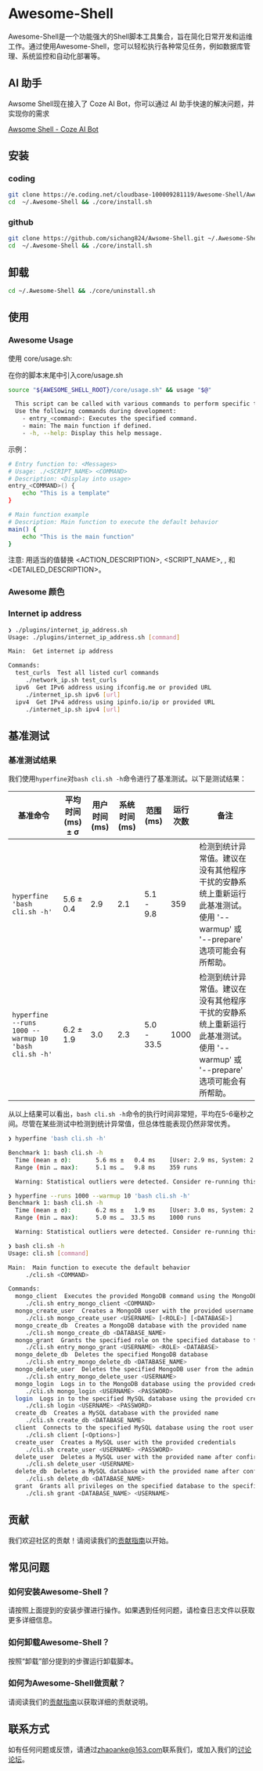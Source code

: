 # Awesome-Shell

Awesome-Shell是一个功能强大的Shell脚本工具集合，旨在简化日常开发和运维工作。通过使用Awesome-Shell，您可以轻松执行各种常见任务，例如数据库管理、系统监控和自动化部署等。

## AI 助手

Awsome Shell现在接入了 Coze AI Bot，你可以通过 AI 助手快速的解决问题，并实现你的需求

[Awsome Shell - Coze AI Bot](https://www.coze.com/s/Zs8MoWf1c/)

## 安装

### coding

```sh
git clone https://e.coding.net/cloudbase-100009281119/Awesome-Shell/Awesome-Shell.git ~/.Awesome-Shell
cd  ~/.Awesome-Shell && ./core/install.sh
```

### github

```sh
git clone https://github.com/sichang824/Awsome-Shell.git ~/.Awesome-Shell
cd  ~/.Awesome-Shell && ./core/install.sh
```

## 卸载

```sh
cd ~/.Awesome-Shell && ./core/uninstall.sh
```

## 使用

### Awesome Usage

使用 core/usage.sh:

在你的脚本末尾中引入core/usage.sh

```sh
source "${AWESOME_SHELL_ROOT}/core/usage.sh" && usage "$@"
```

```sh
  This script can be called with various commands to perform specific tasks.
  Use the following commands during development:
    - entry_<command>: Executes the specified command.
    - main: The main function if defined.
    - -h, --help: Display this help message.
```

示例：

```sh
# Entry function to: <Messages>
# Usage: ./<SCRIPT_NAME> <COMMAND>
# Description: <Display into usage>
entry_<COMMAND>() {
    echo "This is a template"
}
```

```sh
# Main function example
# Description: Main function to execute the default behavior
main() {
    echo "This is the main function"
}
```

注意: 用适当的值替换 <ACTION_DESCRIPTION>, <SCRIPT_NAME>, <COMMAND>, 和 <DETAILED_DESCRIPTION>。

### Awesome 颜色

### Internet ip address

```sh
❯ ./plugins/internet_ip_address.sh 
Usage: ./plugins/internet_ip_address.sh [command]

Main:  Get internet ip address

Commands:
  test_curls  Test all listed curl commands
     ./network_ip.sh test_curls
  ipv6  Get IPv6 address using ifconfig.me or provided URL
     ./internet_ip.sh ipv6 [url]
  ipv4  Get IPv4 address using ipinfo.io/ip or provided URL
     ./internet_ip.sh ipv4 [url]
```

## 基准测试

### 基准测试结果

我们使用`hyperfine`对`bash cli.sh -h`命令进行了基准测试。以下是测试结果：

| 基准命令                          | 平均时间 (ms) ± σ | 用户时间 (ms) | 系统时间 (ms)   | 范围 (ms)        | 运行次数 | 备注                                                                 |
|----------------------------------|-------------------|----------------|------------------|-----------------|------|----------------------------------------------------------------------|
| `hyperfine 'bash cli.sh -h'`     | 5.6 ± 0.4         | 2.9            | 2.1              | 5.1 - 9.8       | 359  | 检测到统计异常值。建议在没有其他程序干扰的安静系统上重新运行此基准测试。使用 '--warmup' 或 '--prepare' 选项可能会有所帮助。 |
| `hyperfine --runs 1000 --warmup 10 'bash cli.sh -h'` | 6.2 ± 1.9      | 3.0            | 2.3              | 5.0 - 33.5      | 1000 | 检测到统计异常值。建议在没有其他程序干扰的安静系统上重新运行此基准测试。使用 '--warmup' 或 '--prepare' 选项可能会有所帮助。 |

从以上结果可以看出，`bash cli.sh -h`命令的执行时间非常短，平均在5-6毫秒之间。尽管在某些测试中检测到统计异常值，但总体性能表现仍然非常优秀。

```sh
❯ hyperfine 'bash cli.sh -h'

Benchmark 1: bash cli.sh -h
  Time (mean ± σ):       5.6 ms ±   0.4 ms    [User: 2.9 ms, System: 2.1 ms]
  Range (min … max):     5.1 ms …   9.8 ms    359 runs

  Warning: Statistical outliers were detected. Consider re-running this benchmark on a quiet system without any interferences from other programs. It might help to use the '--warmup' or '--prepare' options.
```

```sh
❯ hyperfine --runs 1000 --warmup 10 'bash cli.sh -h'
Benchmark 1: bash cli.sh -h
  Time (mean ± σ):       6.2 ms ±   1.9 ms    [User: 3.0 ms, System: 2.3 ms]
  Range (min … max):     5.0 ms …  33.5 ms    1000 runs

  Warning: Statistical outliers were detected. Consider re-running this benchmark on a quiet system without any interferences from other programs. It might help to use the '--warmup' or '--prepare' options.
```

```sh
❯ bash cli.sh -h
Usage: cli.sh [command]

Main:  Main function to execute the default behavior
     ./cli.sh <COMMAND>

Commands:
  mongo_client  Executes the provided MongoDB command using the MongoDB client
     ./cli.sh entry_mongo_client <COMMAND>
  mongo_create_user  Creates a MongoDB user with the provided username, optional role, and optional database (default: admin)
     ./cli.sh mongo_create_user <USERNAME> [<ROLE>] [<DATABASE>]
  mongo_create_db  Creates a MongoDB database with the provided name
     ./cli.sh mongo_create_db <DATABASE_NAME>
  mongo_grant  Grants the specified role on the specified database to the specified user (dbOwner)
     ./cli.sh entry_mongo_grant <USERNAME> <ROLE> <DATABASE>
  mongo_delete_db  Deletes the specified MongoDB database
     ./cli.sh entry_mongo_delete_db <DATABASE_NAME>
  mongo_delete_user  Deletes the specified MongoDB user from the admin database
     ./cli.sh entry_mongo_delete_user <USERNAME>
  mongo_login  Logs in to the MongoDB database using the provided credentials
     ./cli.sh mongo_login <USERNAME> <PASSWORD>
  login  Logs in to the specified MySQL database using the provided credentials
     ./cli.sh login <USERNAME> <PASSWORD>
  create_db  Creates a MySQL database with the provided name
     ./cli.sh create_db <DATABASE_NAME>
  client  Connects to the specified MySQL database using the root user
     ./cli.sh client [<Options>]
  create_user  Creates a MySQL user with the provided credentials
     ./cli.sh create_user <USERNAME> <PASSWORD>
  delete_user  Deletes a MySQL user with the provided name after confirmation
     ./cli.sh delete_user <USERNAME>
  delete_db  Deletes a MySQL database with the provided name after confirmation
     ./cli.sh delete_db <DATABASE_NAME>
  grant  Grants all privileges on the specified database to the specified user
     ./cli.sh grant <DATABASE_NAME> <USERNAME>
```

## 贡献

我们欢迎社区的贡献！请阅读我们的[贡献指南](CONTRIBUTING.md)以开始。

## 常见问题

### 如何安装Awesome-Shell？

请按照上面提到的安装步骤进行操作。如果遇到任何问题，请检查日志文件以获取更多详细信息。

### 如何卸载Awesome-Shell？

按照“卸载”部分提到的步骤运行卸载脚本。

### 如何为Awesome-Shell做贡献？

请阅读我们的[贡献指南](CONTRIBUTING.md)以获取详细的贡献说明。

## 联系方式

如有任何问题或反馈，请通过[zhaoanke@163.com](mailto:zhaoanke@163.com)联系我们，或加入我们的[讨论论坛](https://github.com/sichang824/Awsome-Shell/discussions)。
